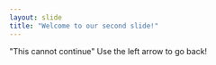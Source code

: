 ```yaml
---
layout: slide
title: "Welcome to our second slide!"
---
```

"This cannot continue"
Use the left arrow to go back!
